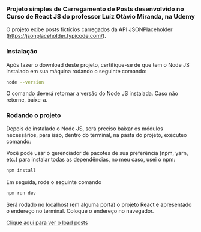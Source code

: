 ### Projeto simples de Carregamento de Posts desenvolvido no Curso de React JS do professor Luíz Otávio Miranda, na Udemy

O projeto exibe posts fictícios carregados da API JSONPlaceholder (https://jsonplaceholder.typicode.com/).

### Instalação

Após fazer o download deste projeto, certifique-se de que tem o Node JS instalado em sua máquina rodando o seguinte comando:

```bash
node --version
```

O comando deverá retornar a versão do Node JS instalada. Caso não retorne, baixe-a.

### Rodando o projeto

Depois de instalado o Node JS, será preciso baixar os módulos necessários, para isso, dentro do terminal, na pasta do projeto, executeo comando:

Você pode usar o gerenciador de pacotes de sua preferência (npm, yarn, etc.) para instalar todas as dependências, no meu caso, usei o npm:

```bash
npm install
```

Em seguida, rode o seguinte comando

```bash
npm run dev
```

Será rodado no localhost (em alguma porta) o projeto React e apresentado o endereço no terminal. Coloque o endereço no navegador.

[Clique aqui para ver o load posts](https://load-posts.vercel.app/)

